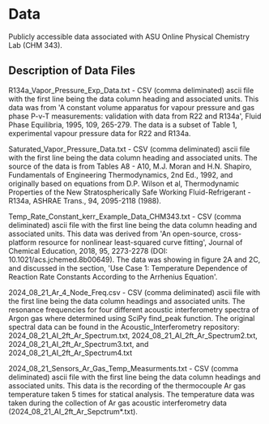 # Data
Publicly accessible data associated with ASU Online Physical Chemistry Lab (CHM 343).

## Description of Data Files
R134a_Vapor_Pressure_Exp_Data.txt - CSV (comma deliminated) ascii file with the first line being the data column heading and associated units. This data was from 'A constant volume apparatus for vapour pressure and gas phase P-v-T measurements: validation with data from R22 and R134a', Fluid Phase Equilibria, 1995, 109, 265-279.  The data is a subset of Table 1, experimental vapour pressure data for R22 and R134a.

Saturated_Vapor_Pressure_Data.txt - CSV (comma deliminated) ascii file with the first line being the data column heading and associated units. The source of the data is from Tables A8 - A10, M.J. Moran and H.N. Shapiro, Fundamentals of Engineering Thermodynamics, 2nd Ed., 1992, and originally based on equations from D.P. Wilson et al, Thermodynamic Properties of the New Stratospherically Safe Working Fluid-Refrigerant - R134a, ASHRAE Trans., 94, 2095-2118 (1988).

Temp_Rate_Constant_kerr_Example_Data_CHM343.txt - CSV (comma deliminated) ascii file with the first line being the data column heading and associated units. This data was derived from 'An open-source, cross-platform resource for nonlinear least-squared curve fitting', Journal of Chemical Education, 2018, 95, 2273-2278 (DOI: 10.1021/acs.jchemed.8b00649).  The data was showing in figure 2A and 2C, and discussed in the section, 'Use Case 1: Temperature Dependence of Reaction Rate Constants According to the Arrhenius Equation'. 

2024_08_21_Ar_4_Node_Freq.csv - CSV (comma deliminated) ascii file with the first line being the data column headings and associated units.  The resonance frequencies for four different acoustic interferometry spectra of Argon gas where determined using SciPy find_peak function.  The original spectral data can be found in the Acoustic_Interferometry repository: 2024_08_21_AI_2ft_Ar_Spectrum.txt, 2024_08_21_AI_2ft_Ar_Spectrum2.txt, 2024_08_21_AI_2ft_Ar_Spectrum3.txt, and 2024_08_21_AI_2ft_Ar_Spectrum4.txt

2024_08_21_Sensors_Ar_Gas_Temp_Measurments.txt - CSV (comma deliminated) ascii file with the first line being the data column headings and associated units. This data is the recording of the thermocouple Ar gas temperature taken 5 times for statical analysis.  The temperature data was taken during the collection of Ar gas acoustic interferometry data (2024_08_21_AI_2ft_Ar_Sepctrum*.txt).
